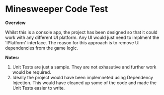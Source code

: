 # Minesweeper Code Test

**Overview**

Whilst this is a console app, the project has been designed so that it could work with any different UI platform. Any UI would just need to implment the 'IPlatform' interface. The reason for this approach is to remove UI dependencies from the game logic. 

**Notes:**

1. Unit Tests are just a sample. They are not exhasutive and further work would be required.
2. Ideally the project would have been implemneted using Dependency Injection. This would have cleaned up some of the code and made the Unit Tests easier to write. 
